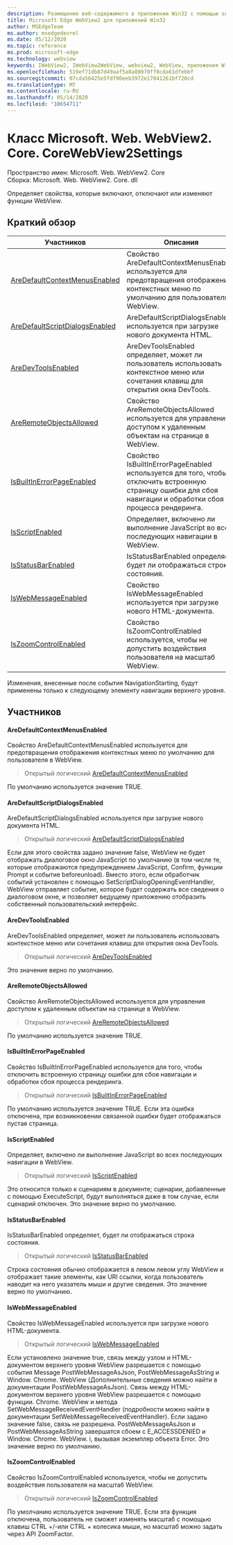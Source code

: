 ```yaml
---
description: Размещение веб-содержимого в приложении Win32 с помощью элемента управления Microsoft Edge WebView2
title: Microsoft Edge WebView2 для приложений Win32
author: MSEdgeTeam
ms.author: msedgedevrel
ms.date: 05/12/2020
ms.topic: reference
ms.prod: microsoft-edge
ms.technology: webview
keywords: IWebView2, IWebView2WebView, webview2, WebView, приложения Win32, Win32, EDGE, ICoreWebView2, ICoreWebView2Controller, элемент управления "веб-браузер", HTML Edge
ms.openlocfilehash: 519ef71db87d49aaf5a8a80970ff0cda61dfebbf
ms.sourcegitcommit: 07cda56425e5fdf90eeb3972e17041261bf720cd
ms.translationtype: MT
ms.contentlocale: ru-RU
ms.lasthandoff: 05/14/2020
ms.locfileid: "10654711"
---
```

# Класс Microsoft. Web. WebView2. Core. CoreWebView2Settings 

Пространство имен: Microsoft. Web. WebView2. Core \
Сборка: Microsoft. Web. WebView2. Core. dll

Определяет свойства, которые включают, отключают или изменяют функции WebView.

## Краткий обзор

 Участников                        | Описания
--------------------------------|---------------------------------------------
[AreDefaultContextMenusEnabled](#aredefaultcontextmenusenabled) | Свойство AreDefaultContextMenusEnabled используется для предотвращения отображения контекстных меню по умолчанию для пользователя в WebView.
[AreDefaultScriptDialogsEnabled](#aredefaultscriptdialogsenabled) | AreDefaultScriptDialogsEnabled используется при загрузке нового документа HTML.
[AreDevToolsEnabled](#aredevtoolsenabled) | AreDevToolsEnabled определяет, может ли пользователь использовать контекстное меню или сочетания клавиш для открытия окна DevTools.
[AreRemoteObjectsAllowed](#areremoteobjectsallowed) | Свойство AreRemoteObjectsAllowed используется для управления доступом к удаленным объектам на странице в WebView.
[IsBuiltInErrorPageEnabled](#isbuiltinerrorpageenabled) | Свойство IsBuiltInErrorPageEnabled используется для того, чтобы отключить встроенную страницу ошибки для сбоя навигации и обработки сбоя процесса рендеринга.
[IsScriptEnabled](#isscriptenabled) | Определяет, включено ли выполнение JavaScript во всех последующих навигации в WebView.
[IsStatusBarEnabled](#isstatusbarenabled) | IsStatusBarEnabled определяет, будет ли отображаться строка состояния.
[IsWebMessageEnabled](#iswebmessageenabled) | Свойство IsWebMessageEnabled используется при загрузке нового HTML-документа.
[IsZoomControlEnabled](#iszoomcontrolenabled) | Свойство IsZoomControlEnabled используется, чтобы не допустить воздействия пользователя на масштаб WebView.

Изменения, внесенные после события NavigationStarting, будут применены только к следующему элементу навигации верхнего уровня.

## Участников

#### AreDefaultContextMenusEnabled 

Свойство AreDefaultContextMenusEnabled используется для предотвращения отображения контекстных меню по умолчанию для пользователя в WebView.

> Открытый логический [AreDefaultContextMenusEnabled](#aredefaultcontextmenusenabled)

По умолчанию используется значение TRUE.

#### AreDefaultScriptDialogsEnabled 

AreDefaultScriptDialogsEnabled используется при загрузке нового документа HTML.

> Открытый логический [AreDefaultScriptDialogsEnabled](#aredefaultscriptdialogsenabled)

Если для этого свойства задано значение false, WebView не будет отображать диалоговое окно JavaScript по умолчанию (в том числе те, которые отображаются предупреждением JavaScript, Confirm, функции Prompt и событие beforeunload). Вместо этого, если обработчик событий установлен с помощью SetScriptDialogOpeningEventHandler, WebView отправляет событие, которое будет содержать все сведения о диалоговом окне, и позволяет ведущему приложению отобразить собственный пользовательский интерфейс.

#### AreDevToolsEnabled 

AreDevToolsEnabled определяет, может ли пользователь использовать контекстное меню или сочетания клавиш для открытия окна DevTools.

> Открытый логический [AreDevToolsEnabled](#aredevtoolsenabled)

Это значение верно по умолчанию.

#### AreRemoteObjectsAllowed 

Свойство AreRemoteObjectsAllowed используется для управления доступом к удаленным объектам на странице в WebView.

> Открытый логический [AreRemoteObjectsAllowed](#areremoteobjectsallowed)

По умолчанию используется значение TRUE.

#### IsBuiltInErrorPageEnabled 

Свойство IsBuiltInErrorPageEnabled используется для того, чтобы отключить встроенную страницу ошибки для сбоя навигации и обработки сбоя процесса рендеринга.

> Открытый логический [IsBuiltInErrorPageEnabled](#isbuiltinerrorpageenabled)

По умолчанию используется значение TRUE. Если эта ошибка отключена, при возникновении связанной ошибки будет отображаться пустая страница.

#### IsScriptEnabled 

Определяет, включено ли выполнение JavaScript во всех последующих навигации в WebView.

> Открытый логический [IsScriptEnabled](#isscriptenabled)

Это относится только к сценариям в документе; сценарии, добавленные с помощью ExecuteScript, будут выполняться даже в том случае, если сценарий отключен. Это значение верно по умолчанию.

#### IsStatusBarEnabled 

IsStatusBarEnabled определяет, будет ли отображаться строка состояния.

> Открытый логический [IsStatusBarEnabled](#isstatusbarenabled)

Строка состояния обычно отображается в левом левом углу WebView и отображает такие элементы, как URI ссылки, когда пользователь наводит на него указатель мыши и другие сведения. Это значение верно по умолчанию.

#### IsWebMessageEnabled 

Свойство IsWebMessageEnabled используется при загрузке нового HTML-документа.

> Открытый логический [IsWebMessageEnabled](#iswebmessageenabled)

Если установлено значение true, связь между узлом и HTML-документом верхнего уровня WebView разрешается с помощью события Message PostWebMessageAsJson, PostWebMessageAsString и Window. Chrome. WebView (Дополнительные сведения можно найти в документации PostWebMessageAsJson). Связь между HTML-документом верхнего уровня WebView разрешается с помощью функции. Chrome. WebView и метода SetWebMessageReceivedEventHandler (подробности можно найти в документации SetWebMessageReceivedEventHandler). Если задано значение false, связь не разрешена. PostWebMessageAsJson и PostWebMessageAsString завершатся сбоем с E_ACCESSDENIED и Window. Chrome. WebView. i, вызывая экземпляр объекта Error. Это значение верно по умолчанию.

#### IsZoomControlEnabled 

Свойство IsZoomControlEnabled используется, чтобы не допустить воздействия пользователя на масштаб WebView.

> Открытый логический [IsZoomControlEnabled](#iszoomcontrolenabled)

По умолчанию используется значение TRUE. Если эта функция отключена, пользователь не сможет изменять масштаб с помощью клавиш CTRL +/-или CTRL + колесика мыши, но масштаб можно задать через API ZoomFactor.

